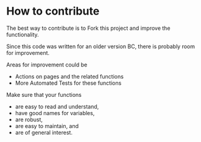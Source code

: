 # How to contribute

The best way to contribute is to Fork this project and improve the functionality. 

Since this code was written for an older version BC, there is probably room for improvement. 


Areas for improvement could be 

- Actions on pages and the related functions
- More Automated Tests for these functions


Make sure that your functions
- are easy to read and understand, 
- have good names for variables, 
- are robust, 
- are easy to maintain, and
- are of general interest. 
